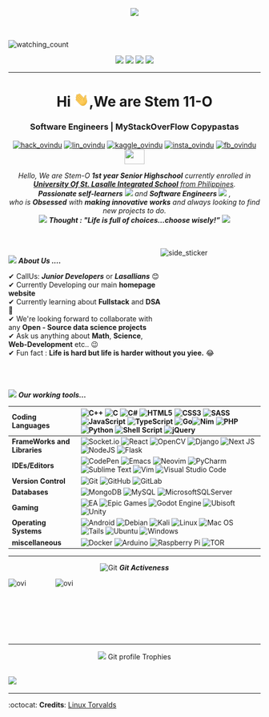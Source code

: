 <p align="center">
  <img src="https://umaine.edu/news/wp-content/uploads/sites/3/2017/07/Michelle-Smith-STEM-news-feature.jpg" height="200"/>
</p>
<br>

<p align="left"> 
<img src="https://komarev.com/ghpvc/?username=Stem-O&color=brightgreen" alt="watching_count" />
 </p>
 <p align="center">
<img src="https://img.shields.io/badge/Year-11-blue" />
  <img src="https://img.shields.io/badge/Focus-WebDevlopment-brightgreen" />
  <img src="https://img.shields.io/badge/Lives-Philippines-success" />
  <img src="https://img.shields.io/badge/Languages-English%20%26%20Filipino-brightgreen" />
</p>
<hr>
<h1 align="center">Hi <img src="https://raw.githubusercontent.com/ABSphreak/ABSphreak/master/gifs/Hi.gif" width="30px">,We are Stem 11-O </h1>
<h3 align="center">Software Engineers | MyStackOverFlow Copypastas </h3>
<p align="center">
<a href="https://www.hackerrank.com/stem-o" target="blank"><img align="center" src="https://cdn.worldvectorlogo.com/logos/hackerrank.svg" alt="hack_ovindu" height="30" width="40" /></a>
<a href="https://www.linkedin.com/in/stem-o/" target="blank"><img align="center" src="https://image.flaticon.com/icons/png/128/174/174857.png" alt="lin_ovindu" height="30" width="40" /></a>  
<a href="https://www.kaggle.com/stem-o" target="blank"><img align="center" src="https://www.vectorlogo.zone/logos/kaggle/kaggle-icon.svg" alt="kaggle_ovindu" height="30" width="40" /></a>
<a href="https://www.instagram.com/stem-o/" target="blank"><img align="center" src="https://image.flaticon.com/icons/png/128/174/174855.png" alt="insta_ovindu" height="30" width="40" /></a>
<a href="https://www.facebook.com/stem-o/" target="blank"><img align="center" src="https://www.svgrepo.com/show/299425/facebook.svg" alt="fb_ovindu" height="30" width="40" /></a>
 <a href = "mailto: s1170294@gmail.com"><img align="center" src="https://seeklogo.com/images/G/gmail-new-2020-logo-32DBE11BB4-seeklogo.com.png" height="30" width="40" /></a>
</p>
</p>



<p align="center">
  <em>
    Hello, We are Stem-O <b>1st year Senior Highschool</b> currently enrolled in <a href="https://usls.edu.ph/"> <b>University Of St. Lasalle Integrated School</b> from Philippines</a>. <br>
    <b>Passionate self-learners</b> <img src="https://github.com/TheDudeThatCode/TheDudeThatCode/blob/master/Assets/Developer.gif" width="30px"> and  <b>Software Engineers</b>&nbsp;<img src="https://github.com/TheDudeThatCode/TheDudeThatCode/blob/master/Assets/Designer.gif" width="36px">&nbsp,<br>who is <b>Obsessed</b>
    with <b>making innovative works</b> and always looking to find new projects to do.
  </em> 
  <br>
  <img src="https://media.giphy.com/media/gH3LO09IOiZIqePwv9/giphy.gif" width="50" /> <b><i align="center">Thought : "Life is full of choices…choose wisely!”</i></b> <img src="https://media.giphy.com/media/qjqUcgIyRjsl2/giphy.gif" width="50" />
</p>
<br><br>
<img align="right" width=200px height=200px alt="side_sticker" src="https://media.giphy.com/media/TEnXkcsHrP4YedChhA/giphy.gif" />

<img src="https://media.giphy.com/media/iY8CRBdQXODJSCERIr/giphy.gif" width="30px">&nbsp;***About Us ....***

✔ CallUs: ***Junior Developers*** or ***Lasallians*** 😊 <br>
✔ Currently Developing our main **homepage website** <br>
✔ Currently learning about **Fullstack** and **DSA** 🥰<br>
✔ We're looking forward to collaborate with any **Open - Source data science projects**<br>
✔ Ask us anything about **Math**, **Science**, **Web-Development** etc.. 😉<br>
✔ Fun fact : **Life is hard but life is harder without you yiee.** 😂<br><br><br><br>
 

<img src="https://media.giphy.com/media/iY8CRBdQXODJSCERIr/giphy.gif" width="30px">&nbsp;***Our working tools...***
<p align="left">
 
  | **Coding Languages** | ![C++](https://img.shields.io/badge/c++-%2300599C.svg?style=for-the-badge&logo=c%2B%2B&logoColor=white) ![C](https://img.shields.io/badge/c-%2300599C.svg?style=for-the-badge&logo=c&logoColor=white) ![C#](https://img.shields.io/badge/c%23-%23239120.svg?style=for-the-badge&logo=c-sharp&logoColor=white) ![HTML5](https://img.shields.io/badge/html5-%23E34F26.svg?style=for-the-badge&logo=html5&logoColor=white) ![CSS3](https://img.shields.io/badge/css3-%231572B6.svg?style=for-the-badge&logo=css3&logoColor=white)	![SASS](https://img.shields.io/badge/SASS-hotpink.svg?style=for-the-badge&logo=SASS&logoColor=white) ![JavaScript](https://img.shields.io/badge/javascript-%23323330.svg?style=for-the-badge&logo=javascript&logoColor=%23F7DF1E) ![TypeScript](https://img.shields.io/badge/typescript-%23007ACC.svg?style=for-the-badge&logo=typescript&logoColor=white) ![Go](https://img.shields.io/badge/go-%2300ADD8.svg?style=for-the-badge&logo=go&logoColor=white)![Nim](https://img.shields.io/static/v1?style=for-the-badge&message=Nim&color=222222&logo=Nim&logoColor=FFE953&label=) ![PHP](https://img.shields.io/badge/php-%23777BB4.svg?style=for-the-badge&logo=php&logoColor=white) ![Python](https://img.shields.io/badge/python-3670A0?style=for-the-badge&logo=python&logoColor=ffdd54) ![Shell Script](https://img.shields.io/badge/shell_script-%23121011.svg?style=for-the-badge&logo=gnu-bash&logoColor=white)  ![jQuery](https://img.shields.io/badge/jquery-%230769AD.svg?style=for-the-badge&logo=jquery&logoColor=white) 
 :--- | :---
 | **FrameWorks and Libraries** | ![Socket.io](https://img.shields.io/badge/Socket.io-black?style=for-the-badge&logo=socket.io&badgeColor=010101)  ![React](https://img.shields.io/badge/react-%2320232a.svg?style=for-the-badge&logo=react&logoColor=%2361DAFB) ![OpenCV](https://img.shields.io/badge/opencv-%23white.svg?style=for-the-badge&logo=opencv&logoColor=white) ![Django](https://img.shields.io/badge/django-%23092E20.svg?style=for-the-badge&logo=django&logoColor=white) ![Next JS](https://img.shields.io/badge/Next-black?style=for-the-badge&logo=next.js&logoColor=white) ![NodeJS](https://img.shields.io/badge/node.js-6DA55F?style=for-the-badge&logo=node.js&logoColor=white) ![Flask](https://img.shields.io/badge/flask-%23000.svg?style=for-the-badge&logo=flask&logoColor=white)| 
  | **IDEs/Editors** | ![CodePen](https://img.shields.io/badge/CodePen-white?style=for-the-badge&logo=codepen&logoColor=black) ![Emacs](https://img.shields.io/badge/Emacs-%237F5AB6.svg?&style=for-the-badge&logo=gnu-emacs&logoColor=white) ![Neovim](https://img.shields.io/badge/NeoVim-%2357A143.svg?&style=for-the-badge&logo=neovim&logoColor=white) ![PyCharm](https://img.shields.io/badge/pycharm-143?style=for-the-badge&logo=pycharm&logoColor=black&color=black&labelColor=green) ![Sublime Text](https://img.shields.io/badge/sublime_text-%23575757.svg?style=for-the-badge&logo=sublime-text&logoColor=important)  ![Vim](https://img.shields.io/badge/VIM-%2311AB00.svg?style=for-the-badge&logo=vim&logoColor=white) ![Visual Studio Code](https://img.shields.io/badge/Visual%20Studio%20Code-0078d7.svg?style=for-the-badge&logo=visual-studio-code&logoColor=white) |
| **Version Control** | ![Git](https://img.shields.io/badge/git-%23F05033.svg?style=for-the-badge&logo=git&logoColor=white) ![GitHub](https://img.shields.io/badge/github-%23121011.svg?style=for-the-badge&logo=github&logoColor=white)  ![GitLab](https://img.shields.io/badge/gitlab-%23181717.svg?style=for-the-badge&logo=gitlab&logoColor=white)|
 |**Databases**| ![MongoDB](https://img.shields.io/badge/MongoDB-%234ea94b.svg?style=for-the-badge&logo=mongodb&logoColor=white) ![MySQL](https://img.shields.io/badge/mysql-%2300f.svg?style=for-the-badge&logo=mysql&logoColor=white) ![MicrosoftSQLServer](https://img.shields.io/badge/Microsoft%20SQL%20Sever-CC2927?style=for-the-badge&logo=microsoft%20sql%20server&logoColor=white) |
 |**Gaming**| ![EA](https://img.shields.io/badge/ea-%23000000.svg?style=for-the-badge&logo=ea&logoColor=white) ![Epic Games](https://img.shields.io/badge/epicgames-%23313131.svg?style=for-the-badge&logo=epicgames&logoColor=white)  ![Godot Engine](https://img.shields.io/badge/GODOT-%23FFFFFF.svg?style=for-the-badge&logo=godot-engine) ![Ubisoft](https://img.shields.io/badge/Ubisoft-%23F5F5F5.svg?style=for-the-badge&logo=Ubisoft&logoColor=black) ![Unity](https://img.shields.io/badge/unity-%23000000.svg?style=for-the-badge&logo=unity&logoColor=white) |
|**Operating Systems**| ![Android](https://img.shields.io/badge/Android-3DDC84?style=for-the-badge&logo=android&logoColor=white) ![Debian](https://img.shields.io/badge/Debian-D70A53?style=for-the-badge&logo=debian&logoColor=white) ![Kali](https://img.shields.io/badge/Kali-268BEE?style=for-the-badge&logo=kalilinux&logoColor=white) ![Linux](https://img.shields.io/badge/Linux-FCC624?style=for-the-badge&logo=linux&logoColor=black) ![Mac OS](https://img.shields.io/badge/mac%20os-000000?style=for-the-badge&logo=macos&logoColor=F0F0F0) ![Tails](https://img.shields.io/badge/Tails%20-56347C?&style=for-the-badge&logo=tails&logoColor=white) ![Ubuntu](https://img.shields.io/badge/Ubuntu-E95420?style=for-the-badge&logo=ubuntu&logoColor=white) ![Windows](https://img.shields.io/badge/Windows-0078D6?style=for-the-badge&logo=windows&logoColor=white) |
|**miscellaneous**| ![Docker](https://img.shields.io/badge/docker-%230db7ed.svg?style=for-the-badge&logo=docker&logoColor=white)  ![Arduino](https://img.shields.io/badge/-Arduino-00979D?style=for-the-badge&logo=Arduino&logoColor=white)  ![Raspberry Pi](https://img.shields.io/badge/-RaspberryPi-C51A4A?style=for-the-badge&logo=Raspberry-Pi)  ![TOR](https://img.shields.io/badge/tor-%237E4798.svg?style=for-the-badge&logo=tor-project&logoColor=white)|
  <hr> 
  <p align="center">
 <img src="https://media.giphy.com/media/W5eoZHPpUx9sapR0eu/giphy.gif" width="30px" alt="Git"/>&nbsp;<i><b>Git Activeness</b></i></p>
 
<p><img align="left" src="https://github-readme-stats.vercel.app/api/top-langs?username=Stem-O&show_icons=true&locale=en&layout=compact&theme=chartreuse-dark" alt="ovi" /></p>
<p>&nbsp;<img align="right" src="https://github-readme-stats.vercel.app/api?username=Stem-O&show_icons=true&locale=en&theme=chartreuse-dark" alt="ovi" width="410" /></p>
<br><br><br><br><br>

<hr>


<p align="center"><img src="https://media.giphy.com/media/QaMcXSekUWx7aogAUr/giphy.gif" width="30" />&nbsp;Git profile Trophies</p><br>
<img src="https://github-profile-trophy.vercel.app/?username=Stem-O&theme=onedark&no-bg=false" />


-----
:octocat: **Credits**: [Linux Torvalds](https://github.com/torvalds)







